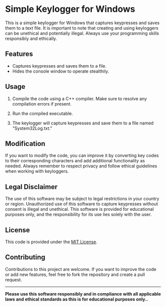 # Simple Keylogger for Windows

This is a simple keylogger for Windows that captures keypresses and saves them to a text file. It is important to note that creating and using keyloggers can be unethical and potentially illegal. Always use your programming skills responsibly and ethically.

## Features

- Captures keypresses and saves them to a file.
- Hides the console window to operate stealthily.

## Usage

1. Compile the code using a C++ compiler. Make sure to resolve any compilation errors if present.

2. Run the compiled executable.

3. The keylogger will capture keypresses and save them to a file named "System32Log.txt."

## Modification

If you want to modify the code, you can improve it by converting key codes to their corresponding characters and add additional functionality as needed. Always remember to respect privacy and follow ethical guidelines when working with keyloggers.

## Legal Disclaimer

The use of this software may be subject to legal restrictions in your country or region. Unauthorized use of this software to capture keypresses without consent is illegal and unethical. This software is provided for educational purposes only, and the responsibility for its use lies solely with the user.

## License

This code is provided under the [MIT License](LICENSE).

## Contributing

Contributions to this project are welcome. If you want to improve the code or add new features, feel free to fork the repository and create a pull request.

---

**Please use this software responsibly and in compliance with all applicable laws and ethical standards as this is for educational purposes only..**

